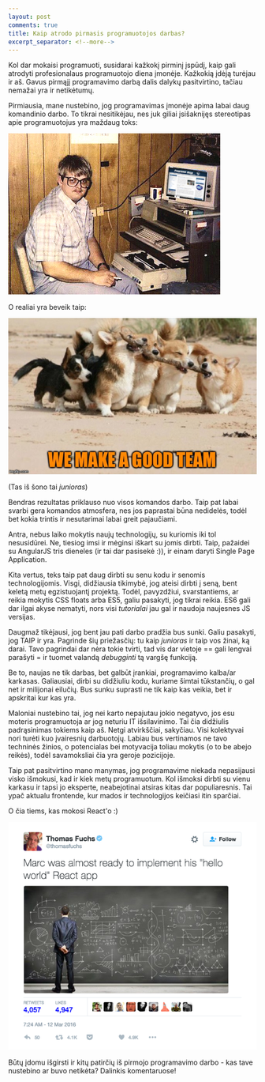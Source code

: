```yaml
---
layout: post
comments: true
title: Kaip atrodo pirmasis programuotojos darbas?
excerpt_separator: <!--more-->
---
```


Kol dar mokaisi programuoti, susidarai kažkokį pirminį įspūdį, kaip gali atrodyti profesionalaus programuotojo diena įmonėje. Kažkokią įdėją
turėjau ir aš. Gavus pirmąjį programavimo darbą dalis dalykų pasitvirtino, tačiau nemažai yra ir netikėtumų.

 <!--more-->

 Pirmiausia, mane nustebino, jog programavimas įmonėje apima labai daug komandinio darbo. To tikrai nesitikėjau, nes juk giliai įsišaknijęs
 stereotipas apie programuotojus yra maždaug toks:

 ![Nerd](/assets/programmer-nerd.jpg)

 O realiai yra beveik taip:

 ![Teamwork](/assets/teamwork.jpg)

 (Tas iš šono tai *junioras*)

 Bendras rezultatas priklauso nuo visos komandos darbo. Taip pat labai svarbi gera komandos atmosfera, nes jos paprastai būna nedidelės, todėl
  bet kokia trintis ir nesutarimai labai greit pajaučiami.

 Antra, nebus laiko mokytis naujų technologijų, su kuriomis iki tol nesusidūrei. Ne, tiesiog imsi ir mėginsi iškart su jomis dirbti. Taip,
 pažaidei su AngularJS tris dieneles (ir tai dar pasisekė :)), ir einam daryti Single Page Application.

 Kita vertus, teks taip pat daug dirbti su senu kodu ir senomis technologijomis. Visgi, didžiausia tikimybė, jog ateisi dirbti į seną, bent keletą
 metų egzistuojantį projektą. Todėl, pavyzdžiui, svarstantiems, ar reikia mokytis CSS floats arba ES5, galiu pasakyti, jog tikrai reikia.
 ES6 gali dar ilgai akyse nematyti, nors visi *tutorialai* jau gal ir naudoja naujesnes JS versijas.

 Daugmaž tikėjausi, jog bent jau pati darbo pradžia bus sunki. Galiu pasakyti, jog TAIP ir yra. Pagrinde šių priežasčių: tu kaip *junioras* ir taip vos
 žinai, ką darai. Tavo pagrindai dar nėra tokie tvirti, tad vis dar vietoje == gali lengvai parašyti = ir tuomet valandą *debugginti* tą
 vargšę funkciją.

 Be to, naujas ne tik darbas, bet galbūt įrankiai, programavimo kalba/ar karkasas. Galiausiai, dirbi su didžiuliu kodu, kuriame šimtai
 tūkstančių, o gal net ir milijonai eilučių. Bus sunku suprasti ne tik kaip kas veikia, bet ir apskritai kur kas yra.

 Maloniai nustebino tai, jog nei karto nepajutau jokio negatyvo, jos esu moteris programuotoja ar jog neturiu IT išsilavinimo. Tai čia
 didžiulis padrąsinimas tokiems kaip aš. Netgi atvirkščiai, sakyčiau. Visi kolektyvai nori turėti kuo įvairesnių darbuotojų. Labiau bus vertinamos
  ne tavo techninės žinios, o potencialas bei motyvacija toliau mokytis (o to be abejo reikės), todėl savamoksliai čia yra geroje pozicijoje.

 Taip pat pasitvirtino mano manymas, jog programavime niekada nepasijausi visko išmokusi, kad ir kiek metų programuotum. Kol išmoksi dirbti
 su vienu karkasu ir tapsi jo eksperte, neabejotinai atsiras kitas dar populiaresnis. Tai ypač aktualu frontende, kur mados ir technologijos
 keičiasi itin sparčiai.

 O čia tiems, kas mokosi React'o :)

 ![React application setup](/assets/react-app.png)

 Būtų įdomu išgirsti ir kitų patirčių iš pirmojo programavimo darbo - kas tave nustebino ar buvo netikėta? Dalinkis komentaruose!

 





